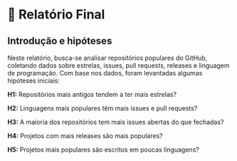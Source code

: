 # 📄 Relatório Final

## Introdução e hipóteses

Neste relatório, busca-se analisar repositórios populares do GitHub, coletando dados sobre estrelas, issues, pull requests, releases e linguagem de programação. Com base nos dados, foram levantadas algumas hipóteses iniciais:

**H1:** Repositórios mais antigos tendem a ter mais estrelas?

**H2:** Linguagens mais populares têm mais issues e pull requests?

**H3:** A maioria dos repositórios tem mais issues abertas do que fechadas?

**H4:** Projetos com mais releases são mais populares?

**H5:** Projetos mais populares são escritos em poucas linguagens?
